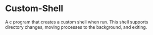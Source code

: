 # Custom-Shell
A c program that creates a custom shell when run. This shell supports directory changes, moving processes to the background, and exiting.
